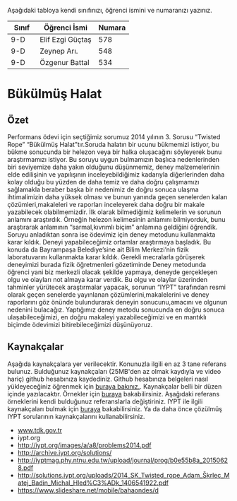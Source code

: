 

Aşağıdaki tabloya kendi sınıfınızı, öğrenci ismini ve numaranızı yazınız. 

Sınıf | Öğrenci İsmi  | Numara
-------|----------------|--------
9-D    |Elif Ezgi Güçtaş|578
9-D    |Zeynep Arı.     |548
9-D    |Özgenur Battal  |534
#  Bükülmüş Halat
## Özet
Performans ödevi için seçtiğimiz sorumuz 2014 yılının 3. Sorusu “Twisted Rope” “Bükülmüş Halat”tır.Soruda halatın bir ucunu bükmemizi istiyor, bu bükme sonucunda bir helezon veya bir halka oluşacağını söyleyerek bunu araştırmamızı istiyor. Bu soruyu uygun bulmamızın başlıca nedenlerinden biri seviyemize daha yakın olduğunu düşünmemiz, deney malzemelerinin elde edilişinin ve yapılışının inceleyebildiğimiz kadarıyla diğerlerinden daha kolay olduğu bu yüzden de daha temiz ve daha doğru çalışmamızı sağlamakla beraber başka bir nedenimiz de doğru sonuca ulaşma ihtimalimizin daha yüksek olması ve bunun yanında geçen senelerden kalan çözümleri,makaleleri ve raporları inceleyerek daha doğru bir makale yazabilecek olabilmemizdir. İlk olarak bilmediğimiz kelimelerin ve sorunun anlamını araştırdık. Örneğin helezon kelimesinin anlamını bilmiyorduk, bunu araştırarak anlamının “sarmal,kıvrımlı biçim” anlamına geldiğini öğrendik. Soruyu anladıktan sonra ise ödevimiz için deney metodunu kullanmakta karar kıldık. Deneyi yapabileceğimiz ortamlar araştırmaya başladık. Bu konuda da Bayrampaşa Belediye’sine ait Bilim Merkezi’nin fizik laboratuvarını kullanmakta karar kıldık. Gerekli mecralarla görüşerek deneyimizi burada fizik öğretmenleri gözetiminde Deney metodunda öğrenci yani biz merkezli  olacak şekilde yapmaya, deneyde gerçekleşen olgu ve olayları not almaya karar verdik.  Bu olgu ve olaylar üzerinden tahminler yürütecek araştırmalar yapacak, sorunun “IYPT” tarafından resmi olarak geçen senelerde yayınlanan çözümlerini,makalelerini ve deney raporlarını göz önünde bulundurarak deneyin sonucunu,amacını ve olgunun nedenini bulacağız. Yaptığımız deney metodu sonucunda en doğru sonuca ulaşabileceğimizi, en doğru makaleyi yazabileceğimizi ve en mantıklı biçimde ödevimizi bitirebileceğimizi düşünüyoruz. 

## Kaynakçalar  
Aşağıda kaynakçalara yer verilecektir. Konunuzla ilgili en az 3 tane referans bulunuz. Bulduğunuz  kaynakçaları (25MB'den az olmak kaydıyla ve video hariç) github hesabınıza kaydediniz. Github hesabınıza belgeleri nasıl yükleyeceğiniz öğrenmek için [buraya bakınız.](https://help.github.com/articles/adding-a-file-to-a-repository/). Kaynakçalar belli bir düzen içinde yazılacaktır. Örnekler için [buraya](http://www.tubitak.gov.tr/tr/duyuru/bibliyografik-verilerin-duzenlenmesi) bakabilirsiniz. Aşağıdaki referans örneklerini kendi bulduğunuz referanslarla değiştiriniz. IYPT ile ilgili kaynakçaları bulmak için [buraya](http://kit.ilyam.org/) bakabilirsiniz. Ya da daha önce çözülmüş IYPT sorularının kaynakçalarını kullanabilirsiniz. 

* www.tdk.gov.tr
* iypt.org
* http://iypt.org/images/a/a8/problems2014.pdf
* http://archive.iypt.org/solutions/
* http://iyptmag.phy.ntnu.edu.tw/upload/journal/prog/b0e55b8a_20150628.pdf
* http://solutions.iypt.org/uploads/2014_SK_Twisted_rope_Adam_Škrlec_Matej_Badin_Michal_Hled%C3%ADk_1406541922.pdf
* https://www.slideshare.net/mobile/bahaondes/d
